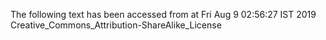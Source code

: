 The following text has been accessed from at Fri Aug 9 02:56:27 IST 2019
Creative_Commons_Attribution-ShareAlike_License
